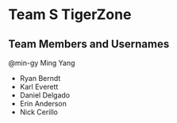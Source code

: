 # Team S TigerZone

## Team Members and Usernames
@min-gy Ming Yang 
- Ryan Berndt
- Karl Everett
- Daniel Delgado
- Erin Anderson
- Nick Cerillo
